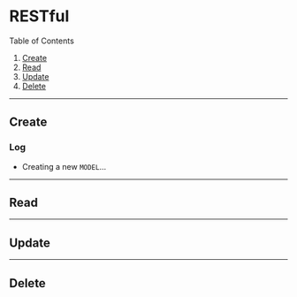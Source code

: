 # RESTful

Table of Contents

1. [Create](#create)
2. [Read](#read)
3. [Update](#update)
4. [Delete](#delete)

---

## Create

### Log

* Creating a new `MODEL`...

---

## Read

---

## Update

---

## Delete
